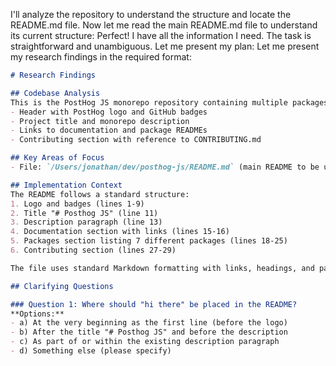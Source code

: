 I'll analyze the repository to understand the structure and locate the README.md file.
Now let me read the main README.md file to understand its current structure:
Perfect! I have all the information I need. The task is straightforward and unambiguous. Let me present my plan:
Let me present my research findings in the required format:

```markdown
# Research Findings

## Codebase Analysis
This is the PostHog JS monorepo repository containing multiple packages for integrating with PostHog using JavaScript. The main README.md file is located at `/Users/jonathan/dev/posthog-js/README.md` and contains:
- Header with PostHog logo and GitHub badges
- Project title and monorepo description
- Links to documentation and package READMEs
- Contributing section with reference to CONTRIBUTING.md

## Key Areas of Focus
- File: `/Users/jonathan/dev/posthog-js/README.md` (main README to be updated)

## Implementation Context
The README follows a standard structure:
1. Logo and badges (lines 1-9)
2. Title "# Posthog JS" (line 11)
3. Description paragraph (line 13)
4. Documentation section with links (lines 15-16)
5. Packages section listing 7 different packages (lines 18-25)
6. Contributing section (lines 27-29)

The file uses standard Markdown formatting with links, headings, and paragraphs.

## Clarifying Questions

### Question 1: Where should "hi there" be placed in the README?
**Options:**
- a) At the very beginning as the first line (before the logo)
- b) After the title "# Posthog JS" and before the description
- c) As part of or within the existing description paragraph
- d) Something else (please specify)
```